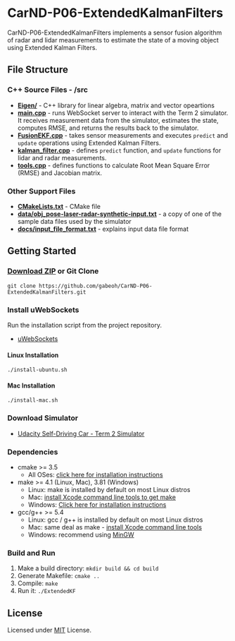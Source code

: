 # CarND-P06-ExtendedKalmanFilters

CarND-P06-ExtendedKalmanFilters implements a sensor fusion algorithm of
radar and lidar measurements to estimate the state of a moving object
using Extended Kalman Filters. 

## File Structure
### C++ Source Files - /src
- **[Eigen/](src/Eigen/)** - C++ library for linear algebra, matrix and
    vector opeartions
- **[main.cpp](src/main.cpp)** - runs WebSocket server to interact with 
    the Term 2 simulator.  It receives measurement data from the simulator,
    estimates the state, computes RMSE, and returns the results back to the
    simulator.
- **[FusionEKF.cpp](src/FusionEKF.cpp)** - takes sensor measurements and
    executes `predict` and `update` operations using Extended Kalman Filters.  
- **[kalman_filter.cpp](src/kalman_filter.cpp)** - defines `predict` function,
    and `update` functions for lidar and radar measurements.
- **[tools.cpp](src/tools.cpp)** - defines functions to calculate Root Mean
    Square Error (RMSE) and Jacobian matrix.
### Other Support Files
- **[CMakeLists.txt](CMakeLists.txt)** - CMake file
- **[data/obj_pose-laser-radar-synthetic-input.txt](data/obj_pose-laser-radar-synthetic-input.txt)** -
    a copy of one of the sample data files used by the simulator
- **[docs/input_file_format.txt](docs/input_file_format.txt)** - 
    explains input data file format

## Getting Started
### [Download ZIP](https://github.com/gabeoh/CarND-P06-ExtendedKalmanFilters/archive/master.zip) or Git Clone
```
git clone https://github.com/gabeoh/CarND-P06-ExtendedKalmanFilters.git
```

### Install uWebSockets
Run the installation script from the project repository. 
- [uWebSockets](https://github.com/uNetworking/uWebSockets)
#### Linux Installation
```
./install-ubuntu.sh
```
#### Mac Installation
```
./install-mac.sh
```

### Download Simulator
- [Udacity Self-Driving Car - Term 2 Simulator](https://github.com/udacity/self-driving-car-sim/releases/)

### Dependencies
* cmake >= 3.5
  * All OSes: [click here for installation instructions](https://cmake.org/install/)
* make >= 4.1 (Linux, Mac), 3.81 (Windows)
  * Linux: make is installed by default on most Linux distros
  * Mac: [install Xcode command line tools to get make](https://developer.apple.com/xcode/features/)
  * Windows: [Click here for installation instructions](http://gnuwin32.sourceforge.net/packages/make.htm)
* gcc/g++ >= 5.4
  * Linux: gcc / g++ is installed by default on most Linux distros
  * Mac: same deal as make - [install Xcode command line tools](https://developer.apple.com/xcode/features/)
  * Windows: recommend using [MinGW](http://www.mingw.org/)

### Build and Run
1. Make a build directory: `mkdir build && cd build`
1. Generate Makefile: `cmake ..`
1. Compile: `make` 
1. Run it: `./ExtendedKF`

## License
Licensed under [MIT](LICENSE) License.
